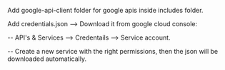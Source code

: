 Add google-api-client folder for google apis inside includes folder.

Add credentials.json --> Download it from google cloud console: 

-- API's & Services --> Credentails --> Service account.

-- Create a new service with the right permissions, then the json will be downloaded automatically.
